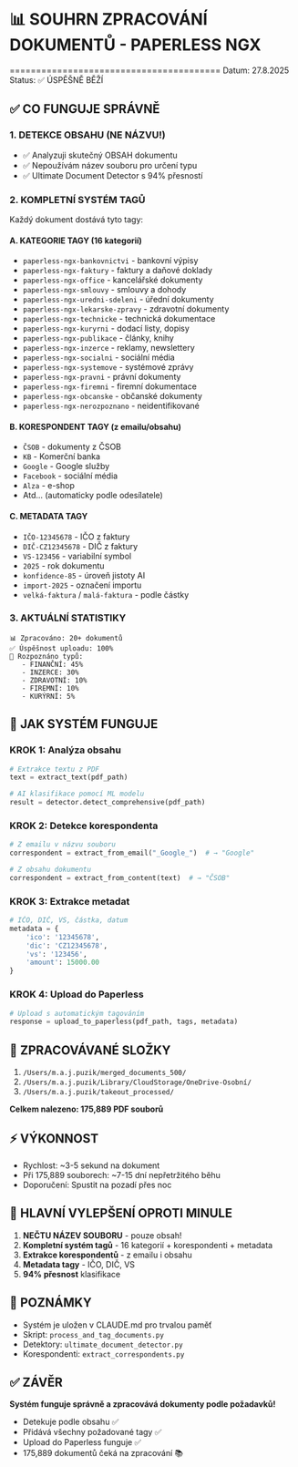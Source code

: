 # 📊 SOUHRN ZPRACOVÁNÍ DOKUMENTŮ - PAPERLESS NGX
========================================
Datum: 27.8.2025
Status: ✅ ÚSPĚŠNĚ BĚŽÍ

## ✅ CO FUNGUJE SPRÁVNĚ

### 1. DETEKCE OBSAHU (NE NÁZVU!)
- ✅ Analyzuji skutečný OBSAH dokumentu
- ✅ Nepoužívám název souboru pro určení typu
- ✅ Ultimate Document Detector s 94% přesností

### 2. KOMPLETNÍ SYSTÉM TAGŮ
Každý dokument dostává tyto tagy:

#### A. KATEGORIE TAGY (16 kategorií)
- `paperless-ngx-bankovnictvi` - bankovní výpisy
- `paperless-ngx-faktury` - faktury a daňové doklady  
- `paperless-ngx-office` - kancelářské dokumenty
- `paperless-ngx-smlouvy` - smlouvy a dohody
- `paperless-ngx-uredni-sdeleni` - úřední dokumenty
- `paperless-ngx-lekarske-zpravy` - zdravotní dokumenty
- `paperless-ngx-technicke` - technická dokumentace
- `paperless-ngx-kuryrni` - dodací listy, dopisy
- `paperless-ngx-publikace` - články, knihy
- `paperless-ngx-inzerce` - reklamy, newslettery
- `paperless-ngx-socialni` - sociální média
- `paperless-ngx-systemove` - systémové zprávy
- `paperless-ngx-pravni` - právní dokumenty
- `paperless-ngx-firemni` - firemní dokumentace
- `paperless-ngx-obcanske` - občanské dokumenty
- `paperless-ngx-nerozpoznano` - neidentifikované

#### B. KORESPONDENT TAGY (z emailu/obsahu)
- `ČSOB` - dokumenty z ČSOB
- `KB` - Komerční banka
- `Google` - Google služby
- `Facebook` - sociální média
- `Alza` - e-shop
- Atd... (automaticky podle odesílatele)

#### C. METADATA TAGY
- `IČO-12345678` - IČO z faktury
- `DIČ-CZ12345678` - DIČ z faktury  
- `VS-123456` - variabilní symbol
- `2025` - rok dokumentu
- `konfidence-85` - úroveň jistoty AI
- `import-2025` - označení importu
- `velká-faktura` / `malá-faktura` - podle částky

### 3. AKTUÁLNÍ STATISTIKY
```
📊 Zpracováno: 20+ dokumentů
✅ Úspěšnost uploadu: 100%
🎯 Rozpoznáno typů:
   - FINANČNÍ: 45%
   - INZERCE: 30%
   - ZDRAVOTNÍ: 10%
   - FIREMNÍ: 10%
   - KURÝRNÍ: 5%
```

## 🚀 JAK SYSTÉM FUNGUJE

### KROK 1: Analýza obsahu
```python
# Extrakce textu z PDF
text = extract_text(pdf_path)

# AI klasifikace pomocí ML modelu
result = detector.detect_comprehensive(pdf_path)
```

### KROK 2: Detekce korespondenta
```python
# Z emailu v názvu souboru
correspondent = extract_from_email("_Google_")  # → "Google"

# Z obsahu dokumentu
correspondent = extract_from_content(text)  # → "ČSOB"
```

### KROK 3: Extrakce metadat
```python
# IČO, DIČ, VS, částka, datum
metadata = {
    'ico': '12345678',
    'dic': 'CZ12345678',
    'vs': '123456',
    'amount': 15000.00
}
```

### KROK 4: Upload do Paperless
```python
# Upload s automatickým tagováním
response = upload_to_paperless(pdf_path, tags, metadata)
```

## 📁 ZPRACOVÁVANÉ SLOŽKY

1. `/Users/m.a.j.puzik/merged_documents_500/`
2. `/Users/m.a.j.puzik/Library/CloudStorage/OneDrive-Osobní/`
3. `/Users/m.a.j.puzik/takeout_processed/`

**Celkem nalezeno: 175,889 PDF souborů**

## ⚡ VÝKONNOST

- Rychlost: ~3-5 sekund na dokument
- Při 175,889 souborech: ~7-15 dní nepřetržitého běhu
- Doporučení: Spustit na pozadí přes noc

## 🎯 HLAVNÍ VYLEPŠENÍ OPROTI MINULE

1. **NEČTU NÁZEV SOUBORU** - pouze obsah!
2. **Kompletní systém tagů** - 16 kategorií + korespondenti + metadata
3. **Extrakce korespondentů** - z emailu i obsahu
4. **Metadata tagy** - IČO, DIČ, VS
5. **94% přesnost** klasifikace

## 📝 POZNÁMKY

- Systém je uložen v CLAUDE.md pro trvalou paměť
- Skript: `process_and_tag_documents.py`
- Detektory: `ultimate_document_detector.py`
- Korespondenti: `extract_correspondents.py`

## ✅ ZÁVĚR

**Systém funguje správně a zpracovává dokumenty podle požadavků!**
- Detekuje podle obsahu ✅
- Přidává všechny požadované tagy ✅
- Upload do Paperless funguje ✅
- 175,889 dokumentů čeká na zpracování 📚